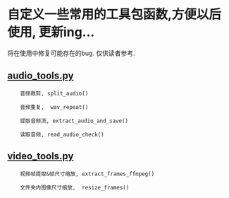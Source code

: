 #  自定义一些常用的工具包函数,方便以后使用, 更新ing...

将在使用中修复可能存在的bug.    仅供读者参考.

## [audio_tools.py](https://github.com/PengchengZhao1001/CustomToolkit/blob/main/audio_tools.py)

        音频裁剪, split_audio()
        
        音频重复,  wav_repeat()
        
        提取音频流, extract_audio_and_save()
        
        读取音频, read_audio_check()

## [video_tools.py](https://github.com/PengchengZhao1001/CustomToolkit/blob/main/video_tools.py)

        视频帧提取&帧尺寸缩放, extract_frames_ffmpeg()

        文件夹内图像尺寸缩放,  resize_frames()
